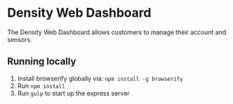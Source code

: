 # Density Web Dashboard

The Density Web Dashboard allows customers to manage their account and sensors.

## Running locally

1. Install browserify globally via: `npm install -g browserify`
1. Run `npm install`
1. Run `gulp` to start up the express server
